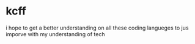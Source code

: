 # kcff
i hope to get a better understanding on all these coding langueges to jus imporve with my understanding of tech
